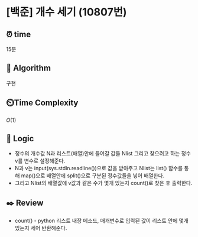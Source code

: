 # [백준] 개수 세기 (10807번)

## ⏰  **time**

15분

## :pushpin: **Algorithm**

구현

## ⏲️**Time Complexity**

$O(1)$

## :round_pushpin: **Logic**

- 정수의 개수값 N과 리스트(배열)안에 들어갈 값들 Nlist 그리고 찾으려고 하는 정수 v를 변수로 설정해준다.
- N과 v는 input(sys.stdin.readline())으로 값을 받아주고 Nlist는 list() 함수를 통해 map()으로 배열안에 split()으로 구분된 정수값들을 넣어 배열한다.
- 그리고 Nlist의 배열값에 v값과 같은 수가 몇개 있는지 count()로 찾은 후 출력한다.

## :black_nib: **Review**

* count() - python 리스트 내장 메소드, 매개변수로 입력된 값이 리스트 안에 몇개 있는지 세어 반환해준다.